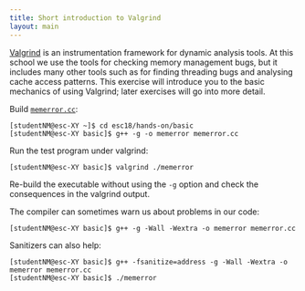```yaml
---
title: Short introduction to Valgrind
layout: main
---
```


[Valgrind](http://valgrind.org/) is an instrumentation framework
for dynamic analysis tools. At this school we use the tools for checking
memory management bugs, but it includes many other tools such as for
finding threading bugs and analysing cache access patterns. This
exercise will introduce you to the basic mechanics of using Valgrind;
later exercises will go into more detail.

Build [`memerror.cc`]({{site.exercises_repo}}/hands-on/basic/memerror.cc):

    [studentNM@esc-XY ~]$ cd esc18/hands-on/basic
    [studentNM@esc-XY basic]$ g++ -g -o memerror memerror.cc

Run the test program under valgrind:

    [studentNM@esc-XY basic]$ valgrind ./memerror

Re-build the executable without using the `-g` option and check the
consequences in the valgrind output.

The compiler can sometimes warn us about problems in our code:

    [studentNM@esc-XY basic]$ g++ -g -Wall -Wextra -o memerror memerror.cc

Sanitizers can also help:

    [studentNM@esc-XY basic]$ g++ -fsanitize=address -g -Wall -Wextra -o memerror memerror.cc
    [studentNM@esc-XY basic]$ ./memerror
